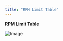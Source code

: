 ```yaml
---
title: "RPM Limit Table"
---
```


**RPM Limit Table**


![Image](</lib/NewItem700.png>)


